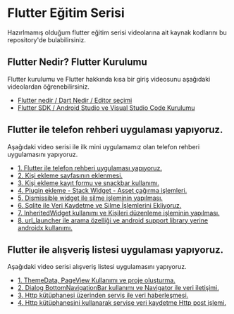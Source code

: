# Flutter Eğitim Serisi

Hazırlmamış olduğum flutter eğitim serisi videolarına ait kaynak kodlarını bu repository'de bulabilirsiniz.

## Flutter Nedir? Flutter Kurulumu

Flutter kurulumu ve Flutter hakkında kısa bir giriş videosunu aşağıdaki videolardan öğrenebilirsiniz.

- [Flutter nedir / Dart Nedir / Editor seçimi](https://www.youtube.com/watch?v=j6awMoInvmI)
- [Flutter SDK / Android Studio ve Visual Studio Code Kurulumu](https://www.youtube.com/watch?v=ZCCL9pX96xE)

## Flutter ile telefon rehberi uygulaması yapıyoruz.

Aşağıdaki video serisi ile ilk mini uygulamamız olan telefon rehberi uygulamasını yapıyoruz.

- [1. Flutter ile telefon rehberi uygulaması yapıyoruz.](https://www.youtube.com/watch?v=mz5aoKvc-4c)
- [2. Kişi ekleme sayfasının eklenmesi.](https://www.youtube.com/watch?v=7OlmdKuuGt4)
- [3. Kişi ekleme kayıt formu ve snackbar kullanımı.](https://www.youtube.com/watch?v=_Nv-ZRpq05I)
- [4. Plugin ekleme - Stack Widget - Asset çağırma işlemleri.](https://www.youtube.com/watch?v=wFw4Hcvau0k)
- [5. Dismissible widget ile silme işleminin yapılması.](https://youtu.be/AA45DeRydaYk)
- [6. Sqlite ile Veri Kaydetme ve Silme İşlemlerini Ekliyoruz.](https://youtu.be/hWW9SUXdbjk)
- [7. InheritedWidget kullanımı ve Kişileri düzenleme işleminin yapılması.](https://www.youtube.com/watch?v=nteVIK5Fe_w)
- [8. url_launcher ile arama özelliği ve android support library yerine androidx kullanımı.](https://www.youtube.com/watch?v=ANPP7c3qpK4)

## Flutter ile alışveriş listesi uygulaması yapıyoruz.

Aşağıdaki video serisi alışveriş listesi uygulamasını yapıyoruz.

- [1. ThemeData, PageView Kullanımı ve proje oluşturma.](https://www.youtube.com/watch?v=JnU27OYGkqQ)
- [2. Dialog BottomNavigationBar kullanımı ve Navigator ile veri iletişimi.](https://www.youtube.com/watch?v=A_7H8suyj1s)
- [3. Http kütüphanesi üzerinden servis ile veri haberleşmesi.](https://www.youtube.com/watch?v=dzwR2mWwh8c)
- [4. Http kütüphanesini kullanarak servise veri kaydetme Http post işlemi.](https://www.youtube.com/watch?v=TiCQWj5R9Wg)